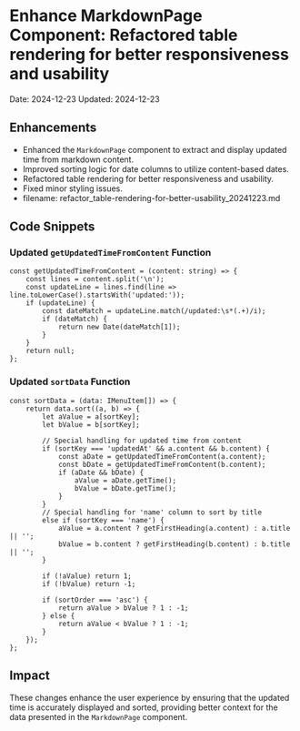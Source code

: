 # Enhance MarkdownPage Component: Refactored table rendering for better responsiveness and usability

Date: 2024-12-23
Updated: 2024-12-23

## Enhancements

- Enhanced the `MarkdownPage` component to extract and display updated time from markdown content.
- Improved sorting logic for date columns to utilize content-based dates.
- Refactored table rendering for better responsiveness and usability.
- Fixed minor styling issues.
- filename: refactor_table-rendering-for-better-usability_20241223.md

## Code Snippets

### Updated `getUpdatedTimeFromContent` Function

```tsx
const getUpdatedTimeFromContent = (content: string) => {
    const lines = content.split('\n');
    const updateLine = lines.find(line => line.toLowerCase().startsWith('updated:'));
    if (updateLine) {
        const dateMatch = updateLine.match(/updated:\s*(.+)/i);
        if (dateMatch) {
            return new Date(dateMatch[1]);
        }
    }
    return null;
};
```

### Updated `sortData` Function

```tsx
const sortData = (data: IMenuItem[]) => {
    return data.sort((a, b) => {
        let aValue = a[sortKey];
        let bValue = b[sortKey];

        // Special handling for updated time from content
        if (sortKey === 'updatedAt' && a.content && b.content) {
            const aDate = getUpdatedTimeFromContent(a.content);
            const bDate = getUpdatedTimeFromContent(b.content);
            if (aDate && bDate) {
                aValue = aDate.getTime();
                bValue = bDate.getTime();
            }
        }
        // Special handling for 'name' column to sort by title
        else if (sortKey === 'name') {
            aValue = a.content ? getFirstHeading(a.content) : a.title || '';
            bValue = b.content ? getFirstHeading(b.content) : b.title || '';
        }

        if (!aValue) return 1;
        if (!bValue) return -1;

        if (sortOrder === 'asc') {
            return aValue > bValue ? 1 : -1;
        } else {
            return aValue < bValue ? 1 : -1;
        }
    });
};
```

## Impact

These changes enhance the user experience by ensuring that the updated time is accurately displayed and sorted, providing better context for the data presented in the `MarkdownPage` component.
